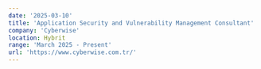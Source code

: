 ```yaml
---
date: '2025-03-10'
title: 'Application Security and Vulnerability Management Consultant'
company: 'Cyberwise'
location: Hybrit
range: 'March 2025 - Present'
url: 'https://www.cyberwise.com.tr/'
---
```


